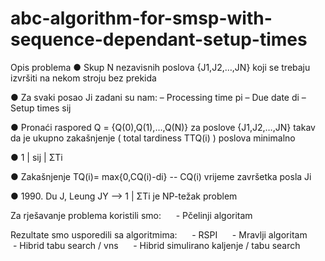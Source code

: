 # abc-algorithm-for-smsp-with-sequence-dependant-setup-times

Opis problema
● Skup N nezavisnih poslova {J1,J2,…,JN} koji se trebaju izvršiti na nekom stroju bez prekida

● Za svaki posao Ji zadani su nam:
    – Processing time pi
    – Due date di
    – Setup times sij
    
● Pronaći raspored Q = {Q(0),Q(1),…,Q(N)} za poslove {J1,J2,…,JN} takav da je ukupno zakašnjenje ( total tardiness TTQ(i) ) poslova
minimalno

● 1 | sij | ΣTi

● Zakašnjenje TQ(i)= max{0,CQ(i)-di}  -- CQ(i) vrijeme završetka posla Ji

● 1990. Du J, Leung JY  --> 1 | ΣTi je NP-težak problem



Za rješavanje problema koristili smo:
     - Pčelinji algoritam

Rezultate smo usporedili sa algoritmima:
     - RSPI
     - Mravlji algoritam
     - Hibrid tabu search / vns
     - Hibrid simulirano kaljenje / tabu search

